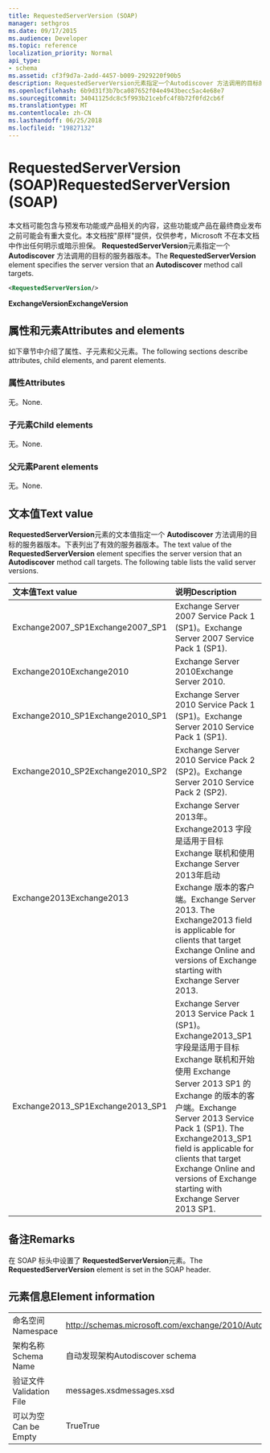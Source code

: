 ```yaml
---
title: RequestedServerVersion (SOAP)
manager: sethgros
ms.date: 09/17/2015
ms.audience: Developer
ms.topic: reference
localization_priority: Normal
api_type:
- schema
ms.assetid: cf3f9d7a-2add-4457-b009-2929220f90b5
description: RequestedServerVersion元素指定一个Autodiscover 方法调用的目标的服务器版本。
ms.openlocfilehash: 6b9d31f3b7bca087652f04e4943becc5ac4e68e7
ms.sourcegitcommit: 34041125dc8c5f993b21cebfc4f8b72f0fd2cb6f
ms.translationtype: MT
ms.contentlocale: zh-CN
ms.lasthandoff: 06/25/2018
ms.locfileid: "19827132"
---
```

# <a name="requestedserverversion-soap"></a><span data-ttu-id="4e107-103">RequestedServerVersion (SOAP)</span><span class="sxs-lookup"><span data-stu-id="4e107-103">RequestedServerVersion (SOAP)</span></span>

<span data-ttu-id="4e107-104">本文档可能包含与预发布功能或产品相关的内容，这些功能或产品在最终商业发布之前可能会有重大变化。本文档按"原样"提供，仅供参考，Microsoft 不在本文档中作出任何明示或暗示担保。 **RequestedServerVersion**元素指定一个 **Autodiscover** 方法调用的目标的服务器版本。</span><span class="sxs-lookup"><span data-stu-id="4e107-104">The **RequestedServerVersion** element specifies the server version that an **Autodiscover** method call targets.</span></span> 
  
```XML
<RequestedServerVersion/>
```

 <span data-ttu-id="4e107-105">**ExchangeVersion**</span><span class="sxs-lookup"><span data-stu-id="4e107-105">**ExchangeVersion**</span></span>
## <a name="attributes-and-elements"></a><span data-ttu-id="4e107-106">属性和元素</span><span class="sxs-lookup"><span data-stu-id="4e107-106">Attributes and elements</span></span>

<span data-ttu-id="4e107-107">如下章节中介绍了属性、子元素和父元素。</span><span class="sxs-lookup"><span data-stu-id="4e107-107">The following sections describe attributes, child elements, and parent elements.</span></span>
  
### <a name="attributes"></a><span data-ttu-id="4e107-108">属性</span><span class="sxs-lookup"><span data-stu-id="4e107-108">Attributes</span></span>

<span data-ttu-id="4e107-109">无。</span><span class="sxs-lookup"><span data-stu-id="4e107-109">None.</span></span>
  
### <a name="child-elements"></a><span data-ttu-id="4e107-110">子元素</span><span class="sxs-lookup"><span data-stu-id="4e107-110">Child elements</span></span>

<span data-ttu-id="4e107-111">无。</span><span class="sxs-lookup"><span data-stu-id="4e107-111">None.</span></span>
  
### <a name="parent-elements"></a><span data-ttu-id="4e107-112">父元素</span><span class="sxs-lookup"><span data-stu-id="4e107-112">Parent elements</span></span>

<span data-ttu-id="4e107-113">无。</span><span class="sxs-lookup"><span data-stu-id="4e107-113">None.</span></span>
  
## <a name="text-value"></a><span data-ttu-id="4e107-114">文本值</span><span class="sxs-lookup"><span data-stu-id="4e107-114">Text value</span></span>

<span data-ttu-id="4e107-p101">**RequestedServerVersion**元素的文本值指定一个 **Autodiscover** 方法调用的目标的服务器版本。下表列出了有效的服务器版本。</span><span class="sxs-lookup"><span data-stu-id="4e107-p101">The text value of the **RequestedServerVersion** element specifies the server version that an **Autodiscover** method call targets. The following table lists the valid server versions.</span></span> 
  
|<span data-ttu-id="4e107-117">**文本值**</span><span class="sxs-lookup"><span data-stu-id="4e107-117">**Text value**</span></span>|<span data-ttu-id="4e107-118">**说明**</span><span class="sxs-lookup"><span data-stu-id="4e107-118">**Description**</span></span>|
|:-----|:-----|
|<span data-ttu-id="4e107-119">Exchange2007_SP1</span><span class="sxs-lookup"><span data-stu-id="4e107-119">Exchange2007_SP1</span></span>  <br/> |<span data-ttu-id="4e107-120">Exchange Server 2007 Service Pack 1 (SP1)。</span><span class="sxs-lookup"><span data-stu-id="4e107-120">Exchange Server 2007 Service Pack 1 (SP1).</span></span>  <br/> |
|<span data-ttu-id="4e107-121">Exchange2010</span><span class="sxs-lookup"><span data-stu-id="4e107-121">Exchange2010</span></span>  <br/> |<span data-ttu-id="4e107-122">Exchange Server 2010</span><span class="sxs-lookup"><span data-stu-id="4e107-122">Exchange Server 2010.</span></span>  <br/> |
|<span data-ttu-id="4e107-123">Exchange2010_SP1</span><span class="sxs-lookup"><span data-stu-id="4e107-123">Exchange2010_SP1</span></span>  <br/> |<span data-ttu-id="4e107-124">Exchange Server 2010 Service Pack 1 (SP1)。</span><span class="sxs-lookup"><span data-stu-id="4e107-124">Exchange Server 2010 Service Pack 1 (SP1).</span></span>  <br/> |
|<span data-ttu-id="4e107-125">Exchange2010_SP2</span><span class="sxs-lookup"><span data-stu-id="4e107-125">Exchange2010_SP2</span></span>  <br/> |<span data-ttu-id="4e107-126">Exchange Server 2010 Service Pack 2 (SP2)。</span><span class="sxs-lookup"><span data-stu-id="4e107-126">Exchange Server 2010 Service Pack 2 (SP2).</span></span>  <br/> |
|<span data-ttu-id="4e107-127">Exchange2013</span><span class="sxs-lookup"><span data-stu-id="4e107-127">Exchange2013</span></span>  <br/> |<span data-ttu-id="4e107-p102">Exchange Server 2013年。Exchange2013 字段是适用于目标 Exchange 联机和使用 Exchange Server 2013年启动 Exchange 版本的客户端。</span><span class="sxs-lookup"><span data-stu-id="4e107-p102">Exchange Server 2013. The Exchange2013 field is applicable for clients that target Exchange Online and versions of Exchange starting with Exchange Server 2013.</span></span>  <br/> |
|<span data-ttu-id="4e107-130">Exchange2013_SP1</span><span class="sxs-lookup"><span data-stu-id="4e107-130">Exchange2013_SP1</span></span>  <br/> |<span data-ttu-id="4e107-p103">Exchange Server 2013 Service Pack 1 (SP1)。Exchange2013_SP1 字段是适用于目标 Exchange 联机和开始使用 Exchange Server 2013 SP1 的 Exchange 的版本的客户端。</span><span class="sxs-lookup"><span data-stu-id="4e107-p103">Exchange Server 2013 Service Pack 1 (SP1). The Exchange2013_SP1 field is applicable for clients that target Exchange Online and versions of Exchange starting with Exchange Server 2013 SP1.</span></span>  <br/> |
   
## <a name="remarks"></a><span data-ttu-id="4e107-133">备注</span><span class="sxs-lookup"><span data-stu-id="4e107-133">Remarks</span></span>

<span data-ttu-id="4e107-134">在 SOAP 标头中设置了 **RequestedServerVersion**元素。</span><span class="sxs-lookup"><span data-stu-id="4e107-134">The **RequestedServerVersion** element is set in the SOAP header.</span></span> 
  
## <a name="element-information"></a><span data-ttu-id="4e107-135">元素信息</span><span class="sxs-lookup"><span data-stu-id="4e107-135">Element information</span></span>

|||
|:-----|:-----|
|<span data-ttu-id="4e107-136">命名空间</span><span class="sxs-lookup"><span data-stu-id="4e107-136">Namespace</span></span>  <br/> |http://schemas.microsoft.com/exchange/2010/Autodiscover  <br/> |
|<span data-ttu-id="4e107-137">架构名称</span><span class="sxs-lookup"><span data-stu-id="4e107-137">Schema Name</span></span>  <br/> |<span data-ttu-id="4e107-138">自动发现架构</span><span class="sxs-lookup"><span data-stu-id="4e107-138">Autodiscover schema</span></span>  <br/> |
|<span data-ttu-id="4e107-139">验证文件</span><span class="sxs-lookup"><span data-stu-id="4e107-139">Validation File</span></span>  <br/> |<span data-ttu-id="4e107-140">messages.xsd</span><span class="sxs-lookup"><span data-stu-id="4e107-140">messages.xsd</span></span>  <br/> |
|<span data-ttu-id="4e107-141">可以为空</span><span class="sxs-lookup"><span data-stu-id="4e107-141">Can be Empty</span></span>  <br/> |<span data-ttu-id="4e107-142">True</span><span class="sxs-lookup"><span data-stu-id="4e107-142">True</span></span>  <br/> |
   

